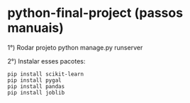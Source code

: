# python-final-project (passos manuais)

1°) Rodar projeto  python  manage.py runserver

2°) Instalar esses pacotes:
```
pip install scikit-learn
pip install pygal
pip install pandas
pip install joblib
```